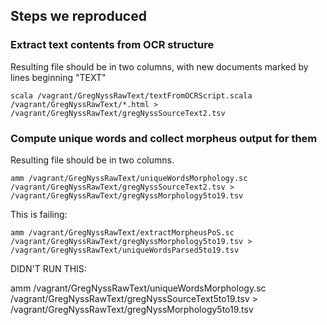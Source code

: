 
## Steps we reproduced

### Extract text contents from OCR structure

Resulting file should be in two columns, with new documents marked by lines beginning "TEXT"

    scala /vagrant/GregNyssRawText/textFromOCRScript.scala /vagrant/GregNyssRawText/*.html >   /vagrant/GregNyssRawText/gregNyssSourceText2.tsv


### Compute unique words and collect morpheus output for them

Resulting file should be in two columns.

    amm /vagrant/GregNyssRawText/uniqueWordsMorphology.sc /vagrant/GregNyssRawText/gregNyssSourceText2.tsv >  /vagrant/GregNyssRawText/gregNyssMorphology5to19.tsv



This is failing:

    amm /vagrant/GregNyssRawText/extractMorpheusPoS.sc /vagrant/GregNyssRawText/gregNyssMorphology5to19.tsv > /vagrant/GregNyssRawText/uniqueWordsParsed5to19.tsv


DIDN'T RUN THIS:

   amm /vagrant/GregNyssRawText/uniqueWordsMorphology.sc /vagrant/GregNyssRawText/gregNyssSourceText5to19.tsv > /vagrant/GregNyssRawText/gregNyssMorphology5to19.tsv

